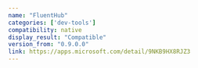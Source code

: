 ```yaml
---
name: "FluentHub"
categories: ['dev-tools']
compatibility: native
display_result: "Compatible"
version_from: "0.9.0.0"
link: https://apps.microsoft.com/detail/9NKB9HX8RJZ3
---
```

